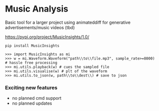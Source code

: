 # Music Analysis
 
Basic tool for a larger project using animateddiff for generative advertisements/music videos (tbd)

https://pypi.org/project/MusicInsights/1.0/

```
pip install MusicInsights
```

```
>>> import MusicInsights as mi
>>> w = mi.Waveform.Waveform("path\\to\\file.mp3", sample_rate>=8000) # hassle free processing
>>> mi.utils.playback(w) # cues the sampled file
>>> mi.utils.visualise(w) # plt of the waveform
>>> mi.utils.to_json(w, path\\to\\dest\\) # save to json
```

### Exciting new features
- no planned cmd support
- no planned updates
